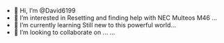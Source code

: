 - 👋 Hi, I’m @David6199
- 👀 I’m interested in Resetting and finding help with NEC Multeos M46 ...
- 🌱 I’m currently learning Still new to this powerful world...
- 💞️ I’m looking to collaborate on ...
 ...


